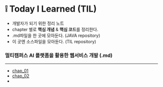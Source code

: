 # :grey_exclamation: Today I Learned (TIL) 

- 개발자가 되기 위한 정리 노트 
- chapter 별로 **핵심 개념** & **핵심 코드**를 정리한다.
- .md파일을 한 곳에 모아둔다. (JAVA repository)
- 이 곳엔 소스파일을 모아둔다. (TIL repository)



### 멀티캠퍼스 AI 플랫폼을 활용한 웹서비스 개발 (.md)

---

- [chap_01](https://github.com/jisuMin/Java/blob/0127ebc8f0bc47224494beba6f3af945ff502889/day_01.md)
- [chap_02]()
- 